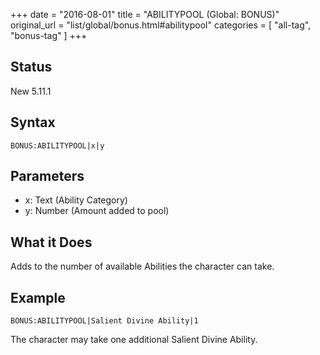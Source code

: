 +++
date = "2016-08-01"
title = "ABILITYPOOL (Global: BONUS)"
original_url = "list/global/bonus.html#abilitypool"
categories = [ "all-tag", "bonus-tag" ]
+++

## Status

New 5.11.1

## Syntax

`BONUS:ABILITYPOOL|x|y`

## Parameters

-   x: Text (Ability Category)
-   y: Number (Amount added to pool)



What it Does
------------

Adds to the number of available Abilities the character can take.

Example
-------

`BONUS:ABILITYPOOL|Salient Divine Ability|1`

The character may take one additional Salient Divine Ability.


